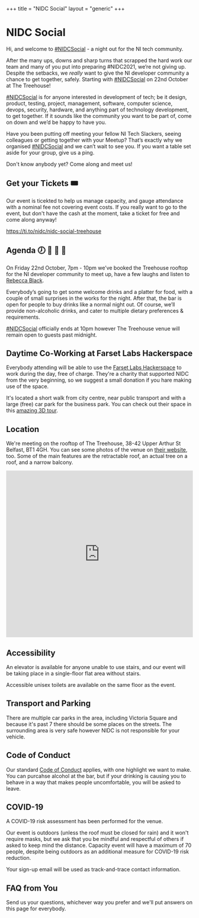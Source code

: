 +++
title = "NIDC Social"
layout = "generic"
+++

# NIDC Social

Hi, and welcome to [#NIDCSocial](https://twitter.com/search?q=%23NIDCSocial&src=typed_query) - a night out for the NI tech community.

After the many ups, downs and sharp turns that scrapped the hard work our team and many of you put into preparing #NIDC2021, we’re not giving up. Despite the setbacks, we *really* want to give the NI developer community a chance to get together, safely. Starting with [#NIDCSocial](https://twitter.com/search?q=%23NIDCSocial&src=typed_query) on 22nd October at The Treehouse!

[#NIDCSocial](https://twitter.com/search?q=%23NIDCSocial&src=typed_query) is for anyone interested in development of tech; be it design, product, testing, project, management, software, computer science, devops, security, hardware, and anything part of technology development, to get together. If it sounds like the community you want to be part of, come on down and we’d be happy to have you.

Have you been putting off meeting your fellow NI Tech Slackers, seeing colleagues or getting together with your Meetup? That’s exactly why we organised [#NIDCSocial](https://twitter.com/search?q=%23NIDCSocial&src=typed_query) and we can’t wait to see you. If you want a table set aside for your group, give us a ping.

Don't know anybody yet? Come along and meet us!

## Get your Tickets 🎟

Our event is ticekted to help us manage capacity, and gauge attendance with a nominal fee not covering event costs. If you really want to go to the event, but don't have the cash at the moment, take a ticket for free and come along anyway!

https://ti.to/nidc/nidc-social-treehouse

## Agenda 🕖 🌮 🥂 🙂

On Friday 22nd October, 7pm - 10pm we’ve booked the Treehouse rooftop for the NI developer community to meet up, have a few laughs and listen to [Rebecca Black](https://www.youtube.com/watch?v=kfVsfOSbJY0).

Everybody’s going to get some welcome drinks and a platter for food, with a couple of small surprises in the works for the night. After that, the bar is open for people to buy drinks like a normal night out.
Of course, we’ll provide non-alcoholic drinks, and cater to multiple dietary preferences & requirements.


[#NIDCSocial](https://twitter.com/search?q=%23NIDCSocial&src=typed_query) officially ends at 10pm however The Treehouse venue will remain open to guests past midnight.

## Daytime Co-Working at Farset Labs Hackerspace


Everybody attending will be able to use the [Farset Labs Hackerspace](https://www.farsetlabs.org.uk/) to work during the day, free of charge. They're a charity that supported NIDC from the very beginning, so we suggest a small donation if you hare making use of the space.

It's located a short walk from city centre, near public transport and with a large (free) car park for the business park. You can check out their space in this [amazing 3D tour](https://twitter.com/FarsetLabs/status/1433538298463481873?s=20).

## Location

We're meeting on the rooftop of The Treehouse, 38-42 Upper Arthur St Belfast, BT1 4GH. You can see some photos of the venue on [their website](https://thetreehousebelfast.com/), too. Some of the main features are the retractable roof, an actual tree on a roof, and a narrow balcony.

<iframe src="https://www.google.com/maps/embed?pb=!1m18!1m12!1m3!1d2311.3911222389543!2d-5.929646284114022!3d54.59710208026013!2m3!1f0!2f0!3f0!3m2!1i1024!2i768!4f13.1!3m3!1m2!1s0x486108560f07fe37%3A0x166cfaf108ae9a45!2sThe%20Treehouse!5e0!3m2!1sen!2suk!4v1634122126581!5m2!1sen!2suk" width="100%" height="450px" style="border:0;" allowfullscreen="" loading="lazy"></iframe>

## Accessibility

An elevator is available for anyone unable to use stairs, and our event will be taking place in a single-floor flat area without stairs.

Accessible unisex toilets are available on the same floor as the event.

## Transport and Parking

There are multiple car parks in the area, including Victoria Square and because it's past 7 there should be some places on the streets. The surrounding area is very safe however NIDC is not responsible for your vehicle.

## Code of Conduct

Our standard [Code of Conduct](https://www.nidevconf.com/code-of-conduct/) applies, with one highlight we want to make. You can purcahse alcohol at the bar, but if your drinking is causing you to behave in a way that makes people uncomfortable, you will be asked to leave.

## COVID-19

A COVID-19 risk assessment has been performed for the venue.

Our event is outdoors (unless the roof must be closed for rain) and it won't require masks, but we ask that you be mindful and respectful of others if asked to keep mind the distance. Capacity event will have a maximum of 70 people, despite being outdoors as an additional measure for COVID-19 risk reduction.

Your sign-up email will be used as track-and-trace contact information.

## FAQ from You

Send us your questions, whichever way you prefer and we'll put answers on this page for everybody.
